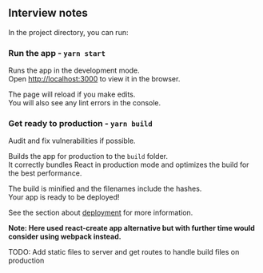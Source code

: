 ## Interview notes

In the project directory, you can run:

### Run the app - `yarn start`

Runs the app in the development mode.\
Open [http://localhost:3000](http://localhost:3000) to view it in the browser.

The page will reload if you make edits.\
You will also see any lint errors in the console.


### Get ready to production - `yarn build`

Audit and fix vulnerabilities if possible.

Builds the app for production to the `build` folder.\
It correctly bundles React in production mode and optimizes the build for the best performance.

The build is minified and the filenames include the hashes.\
Your app is ready to be deployed!

See the section about [deployment](https://facebook.github.io/create-react-app/docs/deployment) for more information.

**Note: Here used react-create app alternative but with further time would consider using webpack instead.**

TODO: Add static files to server and get routes to handle build files on production

